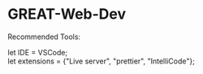 # GREAT-Web-Dev

Recommended Tools:

let IDE = VSCode; <br>
let extensions = {"Live server", "prettier", "IntelliCode"};
